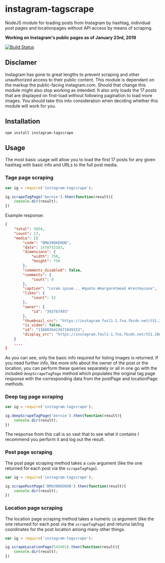 instagram-tagscrape
==============
NodeJS module for loading posts from Instagram by hashtag, individual post pages and locationpages without API access by means of scraping.

**Working on Instagram's public pages as of January 23rd, 2019**

[![Build Status](https://travis-ci.org/evolross/instagram-tagscrape.svg?branch=master)](https://travis-ci.org/evolross/instagram-tagscrape)

## Disclamer
Instagram has gone to great lengths to prevent scraping and other unauthorized access to their public content. This module is dependant on the markup the public-facing instagram.com. Should that change this module might also stop working as intended. It also only loads the 17 posts that are displayed on first-load without following pagination to load more images. You should take this into consideration when deciding whether this module will work for you.

## Installation

`npm install instagram-tagscrape`

## Usage

The most basic usage will allow you to load the first 17 posts for any given hashtag with basic info and URLs to the full post media.

### Tage page scraping

```javascript
var ig = require('instagram-tagscrape');

ig.scrapeTagPage('bernie').then(function(result){
    console.dir(result);
})
```

Example response:

```json
{
    "total": 5854,
    "count": 17,
    "media": [{
        "code": "BMm39DKD6DB",
        "date": 1478733183,
        "dimensions": {
            "width": 750,
            "height": 750
        },
        "comments_disabled": false,
        "comments": {
            "count": 0
        },
        "caption": "Lorem ipsum... #quote #margaretmead #restmycase",
        "likes": {
            "count": 52
        },
        "owner": {
            "id": "393767493"
        },
        "thumbnail_src": "https://instagram.fosl1-1.fna.fbcdn.net/t51.2885-15/s640x640/sh0.08/e35/14719160_341462716214777_3017677686123266048_n.jpg?ig_cache_key=MTM4MDAzNjQyMzY3MTg0OTE1Mw%3D%3D.2",
        "is_video": false,
        "id": "1380036423671849153",
        "display_src": "https://instagram.fosl1-1.fna.fbcdn.net/t51.2885-15/s750x750/sh0.08/e35/14719160_341462716214777_3017677686123266048_n.jpg?ig_cache_key=MTM4MDAzNjQyMzY3MTg0OTE1Mw%3D%3D.2"
    }
    ....
}
```

As you can see, only the basic info required for listing images is returned. If you need further info, like more info about the owner of the post or the location, you can perform these queries separately or all in one go with the included `deepScrapeTagPage` method which populates the original tag page response with the corresponding data from the postPage and locationPage methods.

### Deep tag page scraping

```javascript
var ig = require('instagram-tagscrape');

ig.deepScrapeTagPage('bernie').then(function(result){
    console.dir(result);
})
```

The response from this call is so vast that to see what it contains I recommend you perform it and log out the result.

### Post page scraping

The post page scraping method takes a `code` argument (like the one returned for each post via the `scrapeTagPage`).

```javascript
var ig = require('instagram-tagscrape');

ig.scrapePostPage('BMm39DKD6DB').then(function(result){
    console.dir(result);
})
```

### Location page scraping

The location page scraping method takes a numeric `id` argument (like the one returned for each post via the `scrapeTagPage`) and returns lat/lng coordinates for the post location among many other things.

```javascript
var ig = require('instagram-tagscrape');

ig.scrapeLocationPage(542401).then(function(result){
    console.dir(result);
})
```
